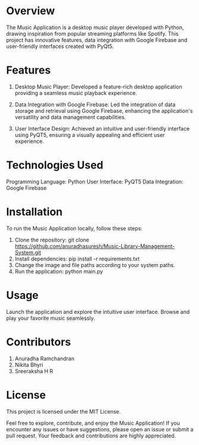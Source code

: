 # Overview
The Music Application is a desktop music player developed with Python, drawing inspiration from popular streaming platforms like Spotify. This project has innovative features, data integration with Google Firebase and user-friendly interfaces created with PyQt5.

# Features
1. Desktop Music Player: Developed a feature-rich desktop application providing a seamless music playback experience.

2. Data Integration with Google Firebase: Led the integration of data storage and retrieval using Google Firebase, enhancing the application's versatility and data management capabilities.

3. User Interface Design: Achieved an intuitive and user-friendly interface using PyQT5, ensuring a visually appealing and efficient user experience.

# Technologies Used
Programming Language: Python
User Interface: PyQT5
Data Integration: Google Firebase

# Installation
To run the Music Application locally, follow these steps:
1. Clone the repository: git clone https://github.com/anuradhasuresh/Music-Library-Management-System.git
2. Install dependencies: pip install -r requirements.txt
3. Change the image and file paths according to your system paths.
4. Run the application: python main.py

# Usage
Launch the application and explore the intuitive user interface. Browse and play your favorite music seamlessly.

# Contributors
1. Anuradha Ramchandran
2. Nikita Bhyri
3. Sreeraksha H R

# License
This project is licensed under the MIT License.

Feel free to explore, contribute, and enjoy the Music Application! If you encounter any issues or have suggestions, please open an issue or submit a pull request. Your feedback and contributions are highly appreciated.
